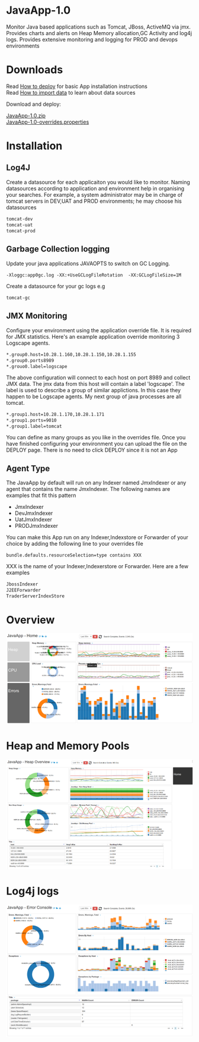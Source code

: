 # JavaApp-1.0

Monitor Java based applications such as Tomcat, JBoss, ActiveMQ via jmx. Provides charts and alerts on Heap Memory allocation,GC Activity and log4j logs. Provides extensive monitoring and logging for PROD and devops environments


# Downloads 

Read [How to deploy](http://logscape.github.io/deploy.html) for basic App installation instructions  
Read [How to import data](http://logscape.github.io/ds-add.html) to learn about data sources

Download and deploy:  

 [JavaApp-1.0.zip](https://github.com/logscape/javaapp/blob/master/dist/JavaApp-1.0.zip)  
 [JavaApp-1.0-overrides.properties](https://github.com/logscape/javaapp/blob/master/dist/JavaApp-1.0-override.properties)

# Installation 

## Log4J 

 Create a datasource for each applicaiton you would like to monitor. Naming datasources according to application and environment help in organising your searches. For example, a system administrator may be in charge of tomcat servers in DEV,UAT and PROD environments; he may choose his datasources

	tomcat-dev
	tomcat-uat
	tomcat-prod

## Garbage Collection logging

Update your java applications JAVAOPTS to switch on GC Logging. 

	-Xloggc:app0gc.log -XX:+UseGCLogFileRotation  -XX:GCLogFileSize=1M 

Create a datasource for your gc logs e.g 

	tomcat-gc 


## JMX Monitoring 

 Configure your environment using the application override file. It is required for JMX  statistics.
Here's an example application override monitoring 3 Logscape agents. 

	*.group0.host=10.28.1.160,10.28.1.150,10.28.1.155
	*.group0.ports8989
	*.grouo0.label=logscape

The above configuration will connect to each host on port 8989 and collect JMX data. The jmx data from this host will contain a label 'logscape'. The label is used to describe a group of similar applictions. In this case they happen to be Logscape agents. My next group of java processes are all tomcat. 

	*.group1.host=10.28.1.170,10.28.1.171
	*.group1.ports=9010
	*.group1.label=tomcat

You can define as many groups as you like in the overrides file. Once you have finished configuring your environment you can upload the file on the DEPLOY page. There is no need to click DEPLOY since it is not an App 


## Agent Type

The JavaApp by default will run on any Indexer named JmxIndexer or any agent that contains the name JmxIndexer. The following names are examples that fit this pattern

 * JmxIndexer
 * DevJmxIndexer
 * UatJmxIndexer 
 * PRODJmxIndexer 

You can make this App run on any Indexer,Indexstore or Forwarder of your choice by adding the following line to your overrides file

	bundle.defaults.resourceSelection=type contains XXX

XXX is the name of your Indexer,Indexerstore or Forwarder.  Here are a few examples
	
	JbossIndexer
	J2EEForwarder
	TraderServerIndexStore 







# Overview 

 ![](docs/images/ws-home.png) 


# Heap and Memory Pools 

 ![](docs/images/apphome.png)



# Log4j logs 

 ![](docs/images/ws-log4j.png) 


